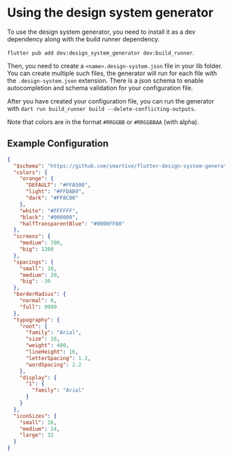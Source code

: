 # Using the design system generator

To use the design system generator, you need to install it as a dev dependency
along with the build runner dependency.

`flutter pub add dev:design_system_generator dev:build_runner`.

Then, you need to create a `<name>.design-system.json` file in your lib folder.
You can create multiple such files, the generator will run for each file with
the `.design-system.json` extension.
There is a json schema to enable autocompletion and schema validation for
your configuration file.

After you have created your configuration file, you can run the generator
with `dart run build_runner build --delete-conflicting-outputs`.

Note that colors are in the format `#RRGGBB` or `#RRGGBBAA` (with alpha).

## Example Configuration

```json
{
  "$schema": "https://github.com/smartive/flutter-design-system-generator/blob/main/design-system.schema.json",
  "colors": {
    "orange": {
      "DEFAULT": "#FFA500",
      "light": "#FFDAB9",
      "dark": "#FF8C00"
    },
    "white": "#FFFFFF",
    "black": "#000000",
    "halfTransparentBlue": "#0000FF80"
  },
  "screens": {
    "medium": 700,
    "big": 1200
  },
  "spacings": {
    "small": 10,
    "medium": 20,
    "big": -30
  },
  "borderRadius": {
    "normal": 8,
    "full": 9999
  },
  "typography": {
    "root": {
      "family": "Arial",
      "size": 16,
      "weight": 400,
      "lineHeight": 16,
      "letterSpacing": 1.2,
      "wordSpacing": 2.2
    },
    "display": {
      "1": {
        "family": "Arial"
      }
    }
  },
  "iconSizes": {
    "small": 16,
    "medium": 24,
    "large": 32
  }
}
```
